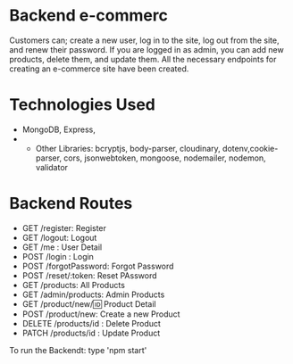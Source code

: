 # Backend e-commerc

<p>
Customers can; create a new user, log in to the site, log out from the site, and renew their password. If you are logged in as admin, you can add new products, delete them, and update them. All the necessary endpoints for creating an e-commerce site have been created.
</p>

# Technologies Used

- MongoDB, Express,
- - Other Libraries: bcryptjs, body-parser, cloudinary, dotenv,cookie-parser, cors, jsonwebtoken, mongoose, nodemailer, nodemon, validator

# Backend Routes

- GET /register: Register
- GET /logout: Logout
- GET /me : User Detail
- POST /login : Login
- POST /forgotPassword: Forgot Password
- POST /reset/:token: Reset PAssword
- GET /products: All Products
- GET /admin/products: Admin Products
- GET /product/new/:id: Product Detail
- POST /product/new: Create a new Product
- DELETE /products/id : Delete Product
- PATCH /products/id : Update Product

To run the Backendt: type 'npm start'
